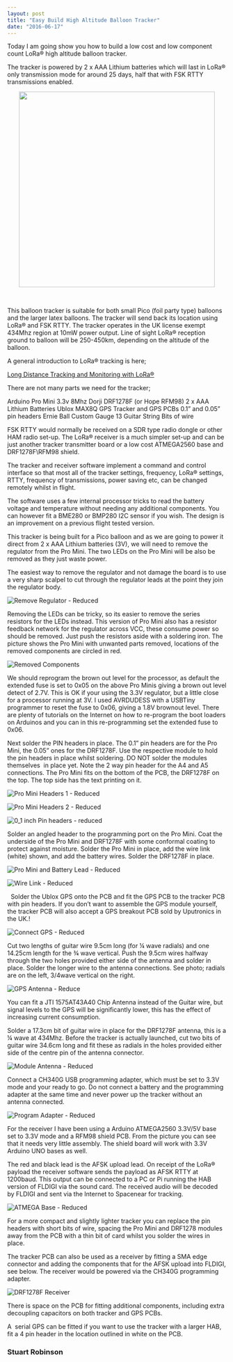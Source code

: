 ```yaml
---
layout: post
title: "Easy Build High Altitude Balloon Tracker"
date: "2016-06-17"
---
```


Today I am going show you how to build a low cost and low component count LoRa® high altitude balloon tracker.

The tracker is powered by 2 x AAA Lithium batteries which will last in LoRa® only transmission mode for around 25 days, half that with FSK RTTY transmissions enabled.


<p align="center">
  <img width="450"  src="/images/Parts-reduced-300x214.jpg">
</p>
<br>

This balloon tracker is suitable for both small Pico (foil party type) balloons and the larger latex balloons. The tracker will send back its location using LoRa® and FSK RTTY. The tracker operates in the UK license exempt 434Mhz region at 10mW power output. Line of sight LoRa® reception ground to balloon will be 250-450km, depending on the altitude of the balloon.

A general introduction to LoRa® tracking is here;

[Long Distance Tracking and Monitoring with LoRa®](https://github.com/StuartsProjects/Test-Reports/blob/master/Long%20Distance%20Tracking%20and%20Monitoring%20with%20LoRa®%20-%20Introduction.doc)

There are not many parts we need for the tracker;

Arduino Pro Mini 3.3v 8Mhz Dorji DRF1278F (or Hope RFM98) 2 x AAA Lithium Batteries Ublox MAX8Q GPS Tracker and GPS PCBs 0.1” and 0.05” pin headers Ernie Ball Custom Gauge 13 Guitar String Bits of wire

FSK RTTY would normally be received on a SDR type radio dongle or other HAM radio set-up. The LoRa® receiver is a much simpler set-up and can be just another tracker transmitter board or a low cost ATMEGA2560 base and DRF1278F\\RFM98 shield.

The tracker and receiver software implement a command and control interface so that most all of the tracker settings, frequency, LoRa® settings, RTTY, frequency of transmissions, power saving etc, can be changed remotely whilst in flight.

The software uses a few internal processor tricks to read the battery voltage and temperature without needing any additional components. You can however fit a BME280 or BMP280 I2C sensor if you wish. The design is an improvement on a previous flight tested version.

This tracker is being built for a Pico balloon and as we are going to power it direct from 2 x AAA Lithium batteries (3V), we will need to remove the regulator from the Pro Mini. The two LEDs on the Pro Mini will be also be removed as they just waste power.

The easiest way to remove the regulator and not damage the board is to use a very sharp scalpel to cut through the regulator leads at the point they join the regulator body.

![Remove Regulator - Reduced](/images/Remove-Regulator-Reduced-300x181.jpg)

Removing the LEDs can be tricky, so its easier to remove the series resistors for the LEDs instead. This version of Pro Mini also has a resistor feedback network for the regulator across VCC, these consume power so should be removed. Just push the resistors aside with a soldering iron. The picture shows the Pro Mini with unwanted parts removed, locations of the removed components are circled in red.

![Removed Components](/images/Removed-Components-300x173.jpg)

We should reprogram the brown out level for the processor, as default the extended fuse is set to 0x05 on the above Pro Minis giving a brown out level detect of 2.7V. This is OK if your using the 3.3V regulator, but a little close for a processor running at 3V. I used AVRDUDESS with a USBTiny programmer to reset the fuse to 0x06, giving a 1.8V brownout level. There are plenty of tutorials on the Internet on how to re-program the boot loaders on Arduinos and you can in this re-programming set the extended fuse to 0x06.

Next solder the PIN headers in place. The 0.1” pin headers are for the Pro Mini, the 0.05” ones for the DRF1278F. Use the respective module to hold the pin headers in place whilst soldering. DO NOT solder the modules themselves  in place yet. Note the 2 way pin header for the A4 and A5 connections. The Pro Mini fits on the bottom of the PCB, the DRF1278F on the top. The top side has the text printing on it.

![Pro Mini Headers 1 - Reduced](/images/Pro-Mini-Headers-1-Reduced-300x173.jpg)

![Pro Mini Headers 2 - Reduced](/images/Pro-Mini-Headers-2-Reduced-300x164.jpg)

![0_1 inch Pin headers - reduced](/images/0_1-inch-Pin-headers-reduced-300x144.jpg)

Solder an angled header to the programming port on the Pro Mini. Coat the underside of the Pro Mini and DRF1278F with some conformal coating to protect against moisture. Solder the Pro Mini in place, add the wire link (white) shown, and add the battery wires. Solder the DRF1278F in place.

![Pro Mini and Battery Lead - Reduced](/images/Pro-Mini-and-Battery-Lead-Reduced-300x187.jpg)

![Wire Link - Reduced](/images/Wire-Link-Reduced-300x152.jpg)

 
Solder the Ublox GPS onto the PCB and fit the GPS PCB to the tracker PCB with pin headers. If you don’t want to assemble the GPS module yourself, the tracker PCB will also accept a GPS breakout PCB sold by Uputronics in the UK.!

![Connect GPS - Reduced](/images/Connect-GPS-Reduced-300x195.jpg)

Cut two lengths of guitar wire 9.5cm long (for ¼ wave radials) and one 14.25cm length for the ¾ wave vertical. Push the 9.5cm wires halfway through the two holes provided either side of the antenna and solder in place. Solder the longer wire to the antenna connections. See photo; radials are on the left, 3/4wave vertical on the right.

![GPS Antenna - Reduce](/images/GPS-Antenna-Reduce-300x286.jpg)

You can fit a JTI 1575AT43A40 Chip Antenna instead of the Guitar wire, but signal levels to the GPS will be significantly lower, this has the effect of increasing current consumption.

Solder a 17.3cm bit of guitar wire in place for the DRF1278F antenna, this is a ¼ wave at 434Mhz. Before the tracker is actually launched, cut two bits of guitar wire 34.6cm long and fit these as radials in the holes provided either side of the centre pin of the antenna connector.

![Module Antenna - Reduced](/images/Module-Antenna-Reduced-300x228.jpg)

Connect a CH340G USB programming adapter, which must be set to 3.3V mode and your ready to go. Do not connect a battery and the programming adapter at the same time and never power up the tracker without an antenna connected.

![Program Adapter - Reduced](/images/Program-Adapter-Reduced-300x262.jpg)

For the receiver I have been using a Arduino ATMEGA2560 3.3V/5V base set to 3.3V mode and a RFM98 shield PCB. From the picture you can see that it needs very little assembly. The shield board will work with 3.3V Arduino UNO bases as well.

The red and black lead is the AFSK upload lead. On receipt of the LoRa® payload the receiver software sends the payload as AFSK RTTY at 1200baud. This output can be connected to a PC or Pi running the HAB version of FLDIGI via the sound card. The received audio will be decoded by FLDIGI and sent via the Internet to Spacenear for tracking.

![ATMEGA Base - Reduced](/images/ATMEGA-Base-Reduced-229x300.jpg)

For a more compact and slightly lighter tracker you can replace the pin headers with short bits of wire, spacing the Pro Mini and DRF1278 modules away from the PCB with a thin bit of card whilst you solder the wires in place.

The tracker PCB can also be used as a receiver by fitting a SMA edge connector and adding the components that for the AFSK upload into FLDIGI, see below. The receiver would be powered via the CH340G programming adapter.

![DRF1278F Receiver](/images/DRF1278F-Receiver-300x151.jpg)

There is space on the PCB for fitting additional components, including extra decoupling capacitors on both tracker and GPS PCBs.

A  serial GPS can be fitted if you want to use the tracker with a larger HAB, fit a 4 pin header in the location outlined in white on the PCB.

### Stuart Robinson
